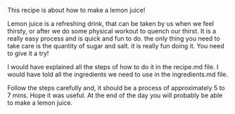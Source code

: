 This recipe is about how to make a lemon juice!

Lemon juice is a refreshing drink, that can be taken by us when we feel thirsty, or after we do some physical workout to quench our thirst. It is a really easy process and is quick and fun to do. the only thing you need to take care is the quantity of sugar and salt. it is really fun doing it. You need to give it a try!


I would have explained all the steps of how to do it in the recipe.md file.
I would have told all the ingredients we need to use in the ingredients.md file.


Follow the steps carefully and, it should be a process of approximately 5 to 7 mins.
Hope it was useful. At the end of the day you will probably be able to make a lemon juice.

